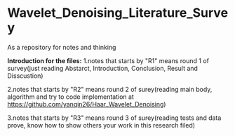 # Wavelet_Denoising_Literature_Survey
As a repository for notes and thinking

**Introduction for the files:**
1.notes that starts by "R1" means round 1 of survey(just reading Abstarct, Introduction, Conclusion, Result and Disscustion)

2.notes that starts by "R2" means round 2 of surey(reading main body, algorithm and try to code implementation at https://github.com/yanqin26/Haar_Wavelet_Denoising)

3.notes that starts by "R3" means round 3 of surey(reading tests and data prove, know how to show others your work in this research filed)
